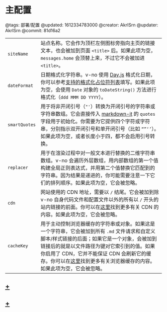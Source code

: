 # 主配置

@tags: 部署/配置
@updated: 1612334783000
@creator: AkrISrn
@updater: AkrISrn
@commit: 81d16a2

| | |
| - | - |
| `siteName` | 站点名称。它会作为顶栏左侧图标旁指向主页的链接文本，也会被加到页面 `<title>` 后。如果此项为空，`messages.home` 会顶替上来，不过它不会被加进 `<title>`。 |
| `dateFormat` | 日期格式化字符串。v-no 使用 [Day.js](https://github.com/iamkun/dayjs) 格式化日期，你可以参考[支持的格式化占位符列表](https://day.js.org/docs/zh-CN/display/format)填写。如果此项为空，会使用 `Date` 对象的 `toDateString()` 方法进行格式化（`ddd MMM DD YYYY`）。 |
| `smartQuotes` | 用于将非开闭引号（`"'`）转换为开闭引号的字符串或字符串数组。它会直接传入 [markdown-it](https://github.com/markdown-it/markdown-it#init-with-presets-and-options) 的 `quotes` 字段用于初始化。你需要为它提供四个字符或字符串，分别指示双开闭引号和单开闭引号（比如 `“”‘’`）。如果此项为空，或者长度小于四，都不会启用引号转换。 |
| `replacer` | 用于在渲染过程中对一般文本进行替换的二维字符串数组。v-no 会遍历外层数组，用内部数组的第一个值构建全局正则表达式，并用第二个值替换它匹配到的字符串。因为结果是递进的，你可能需要注意一下它们的排列顺序。如果此项为空，它会被忽略。 |
| `cdn` | 网站使用的 CDN 地址，需要以 `/` 结尾。它会被加到除 v-no 自身代码文件和配置文件以外的所有以 `/` 开头的站内链接的前面。你可以在[这里](/zh/docs/cdn.md "#")找到更多有关 CDN 的内容。如果此项为空，它会被忽略。 |
| `cacheKey` | 用于主动控制浏览器缓存的字符串或对象。如果这是一个字符串，它会被加到所有 `.md` 文件请求和自定义脚本/样式链接的后面；如果它是一个对象，会被加到链接后的就是以文件路径为键对它索引到的值。如果你启用了 CDN，它并不能保证 CDN 会刷新它的缓存。你可以在[这里](/zh/docs/browser-cache.md "#")找到更多有关浏览器缓存的内容。如果此项为空，它会被忽略。 |

## [+](/zh/docs/conf-paths.md)

## [+](/zh/docs/conf-messages.md)
